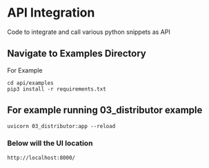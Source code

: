 
# API Integration
Code to integrate and call various python snippets as API


## Navigate to Examples Directory
For Example
```
cd api/examples
pip3 install -r requirements.txt
```

## For example running 03_distributor example
```
uvicorn 03_distributor:app --reload
```

### Below will the UI location
```
http://localhost:8000/
```